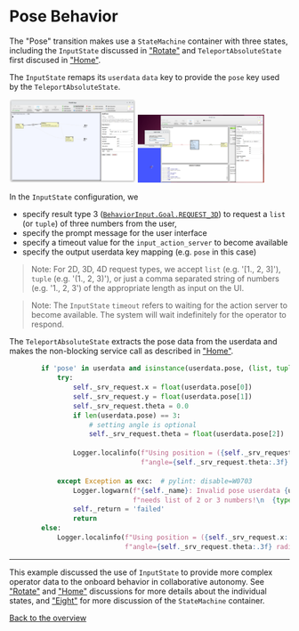 
# Pose Behavior

The "Pose" transition makes use a `StateMachine` container with three states, including the 
`InputState` discussed in ["Rotate"](rotate_behavior.md) and 
`TeleportAbsoluteState` first discused in ["Home"](home_behavior.md).

The `InputState` remaps its `userdata` `data` key to provide the `pose` key used by the `TeleportAbsoluteState`.

<p float="center">
  <img src="img/pose_behavior.png" alt="Pose behavior data flow." width="45%">
  <img src="img/pose_input.png" alt="Pose input as list of numbers." width="45%">
</p>

In the `InputState` configuration, we 
  * specify result type 3 ([`BehaviorInput.Goal.REQUEST_3D`](https://github.com/FlexBE/flexbe_behavior_engine/blob/ros2-devel/flexbe_msgs/action/BehaviorInput.action)) to request a `list` (or `tuple`) of three numbers from the user, 
  * specify the prompt message for the user interface
  * specify a timeout value for the `input_action_server` to become available
  * specify the output userdata key mapping (e.g. `pose` in this case)

> Note: For 2D, 3D, 4D request types, we accept `list` (e.g. '[1., 2, 3]'), `tuple` (e.g. '(1., 2, 3)'),
> or just a comma separated string of numbers (e.g. '1., 2, 3') of the appropriate length as input on the UI.

> Note: The `InputState` `timeout` refers to waiting for the action server to become available. 
> The system will wait indefinitely for the operator to respond.

The `TeleportAbsoluteState` extracts the pose data from the userdata and makes the non-blocking service call as described in ["Home"](home_behavior.md).

```python
        if 'pose' in userdata and isinstance(userdata.pose, (list, tuple)):
            try:
                self._srv_request.x = float(userdata.pose[0])
                self._srv_request.y = float(userdata.pose[1])
                self._srv_request.theta = 0.0
                if len(userdata.pose) == 3:
                    # setting angle is optional
                    self._srv_request.theta = float(userdata.pose[2])

                Logger.localinfo(f"Using position = ({self._srv_request.x:.3f}, {self._srv_request.y:.3f}), "
                                 f"angle={self._srv_request.theta:.3f} radians from userdata")

            except Exception as exc:  # pylint: disable=W0703
                Logger.logwarn(f"{self._name}: Invalid pose userdata {userdata.pose} - "
                               f"needs list of 2 or 3 numbers!\n  {type(exc)} - {exc}")
                self._return = 'failed'
                return
        else:
            Logger.localinfo(f"Using position = ({self._srv_request.x:.3f}, {self._srv_request.y:.3f}), "
                             f"angle={self._srv_request.theta:.3f} radians")
```
----

This example discussed the use of `InputState` to provide more complex operator data to the onboard behavior in collaborative autonomy.
See ["Rotate"](rotate_behavior.md) and ["Home"](home_behavior.md) discussions for more details about the individual states, and 
["Eight"](eight_loop.md) for more discussion of the `StateMachine` container.


[Back to the overview](../README.md#selectable-transitions)
